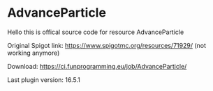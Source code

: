 # AdvanceParticle
Hello this is offical source code for resource AdvanceParticle

Original Spigot link: https://www.spigotmc.org/resources/71929/ (not working anymore)

Download: https://ci.funprogramming.eu/job/AdvanceParticle/

Last plugin version: 16.5.1
